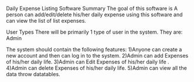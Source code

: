 Daily Expense Listing Software
Summary
The goal of this software is A person can add/edit/delete his/her daily expense using this software and can view the list of list expenses.

User Types
There will be primarily 1 type of user in the system. They are:
Admin

The system should contain the following features:
1)Anyone can create a new account and then can log in to the system.
2)Admin can add Expenses of his/her daily life.
3)Admin can Edit Expenses of his/her daily life .
4)Admin can delete Expenses of his/her daily life.
5)Admin can view all the data throw datatables.



